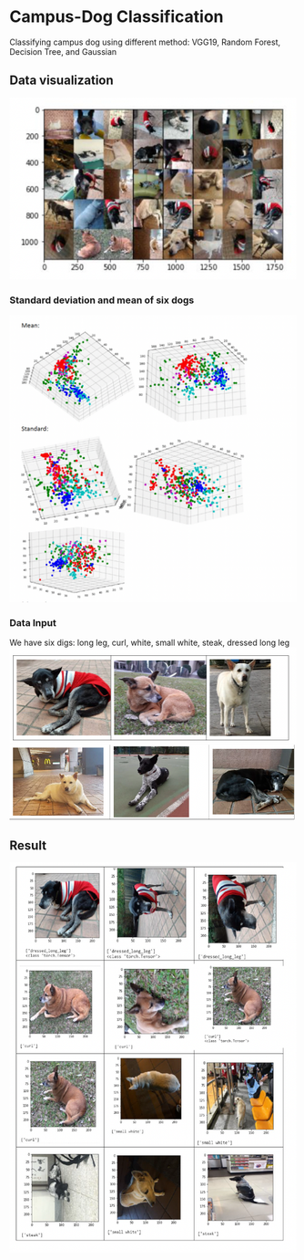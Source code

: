 # Campus-Dog Classification
Classifying campus dog using different method: VGG19, Random Forest, Decision Tree, and Gaussian

## Data visualization
![image](https://github.com/skyMei-J/Image/blob/main/campus%20dog/截圖%202021-09-05%20上午3.40.42.png)
### Standard deviation and mean of six dogs
![image](https://github.com/skyMei-J/Image/blob/main/campus%20dog/截圖%202021-09-05%20上午3.41.40.png)
### Data Input
We have six digs: long leg, curl, white, small white, steak, dressed long leg
![image](https://github.com/skyMei-J/Image/blob/main/campus%20dog/截圖%202021-09-05%20上午3.42.40.png)
![image](https://github.com/skyMei-J/Image/blob/main/campus%20dog/截圖%202021-09-05%20上午3.42.47.png)

## Result
![image](https://github.com/skyMei-J/Image/blob/main/campus%20dog/截圖%202021-09-05%20上午3.42.03.png)
